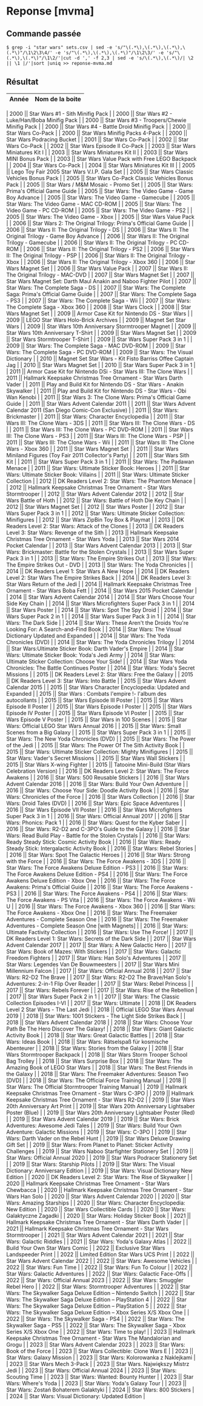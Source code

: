 # Reponse [mvma]

## Commande passée

    $ grep -i "star wars" sets.csv | sed -e 's/"\(.*\),\(.*\),\(.*\),\(.*\)"/\1\2\3\4/' -e 's/"\(.*\),\(.*\),\(.*\)"/\1\2\3/' -e 's/"\(.*\),\(.*\)"/\1\2/'|cut -d ',' -f 2,3 | sed -e 's/\(.*\),\(.*\)/| \2 || \1 |/'|sort |uniq >> reponse-mvma.md 

## Résultat

| Année | Nom de la boite |
| ----- | --------------- |

| 2000 || Star Wars #1 - Sith Minifig Pack |
| 2000 || Star Wars #2 - Luke/Han/Boba Minifig Pack |
| 2000 || Star Wars #3 - Troopers/Chewie Minifig Pack |
| 2000 || Star Wars #4 - Battle Droid Minifig Pack |
| 2000 || Star Wars Co-Pack |
| 2000 || Star Wars Minifig Packs 4-Pack |
| 2000 || Star Wars Podracing Bucket |
| 2001 || Star Wars Co-Pack |
| 2002 || Star Wars Co-Pack |
| 2002 || Star Wars Episode II Co-Pack |
| 2003 || Star Wars Miniatures Kit I |
| 2003 || Star Wars Miniatures Kit II |
| 2003 || Star Wars MINI Bonus Pack |
| 2003 || Star Wars Value Pack with Free LEGO Backpack |
| 2004 || Star Wars Co-Pack |
| 2004 || Star Wars Miniatures Kit III |
| 2005 || Lego Toy Fair 2005 Star Wars V.I.P. Gala Set |
| 2005 || Star Wars Classic Vehicles Bonus Pack |
| 2005 || Star Wars Co-Pack Classic Vehicles Bonus Pack |
| 2005 || Star Wars / M&M Mosaic - Promo Set |
| 2005 || Star Wars: Prima's Official Game Guide |
| 2005 || Star Wars: The Video Game - Game Boy Advance |
| 2005 || Star Wars: The Video Game - Gamecube |
| 2005 || Star Wars: The Video Game - MAC CD-ROM |
| 2005 || Star Wars: The Video Game - PC CD-ROM |
| 2005 || Star Wars: The Video Game - PS2 |
| 2005 || Star Wars: The Video Game - Xbox |
| 2005 || Star Wars Value Pack |
| 2006 || Star Wars 2: The Original Trilogy: Prima's Official Game Guide |
| 2006 || Star Wars II: The Original Trilogy - DS |
| 2006 || Star Wars II: The Original Trilogy - Game Boy Advance |
| 2006 || Star Wars II: The Original Trilogy - Gamecube |
| 2006 || Star Wars II: The Original Trilogy - PC CD-ROM |
| 2006 || Star Wars II: The Original Trilogy - PS2 |
| 2006 || Star Wars II: The Original Trilogy - PSP |
| 2006 || Star Wars II: The Original Trilogy - Xbox |
| 2006 || Star Wars II: The Original Trilogy - Xbox 360 |
| 2006 || Star Wars Magnet Set |
| 2006 || Star Wars Value Pack |
| 2007 || Star Wars II: The Original Trilogy - MAC-DVD |
| 2007 || Star Wars Magnet Set |
| 2007 || Star Wars Magnet Set: Darth Maul Anakin and Naboo Fighter Pilot |
| 2007 || Star Wars: The Complete Saga - DS |
| 2007 || Star Wars: The Complete Saga: Prima's Official Game Guide |
| 2007 || Star Wars: The Complete Saga - PS3 |
| 2007 || Star Wars: The Complete Saga - Wii |
| 2007 || Star Wars: The Complete Saga - Xbox 360 |
| 2008 || Star Wars Clock |
| 2008 || Star Wars Magnet Set |
| 2009 || Armor Case Kit for Nintendo DS - Star Wars |
| 2009 || LEGO Star Wars Holo-Brick Archives |
| 2009 || Magnet Set Star Wars |
| 2009 || Star Wars 10th Anniversary Stormtrooper Magnet |
| 2009 || Star Wars 10th Anniversary T-Shirt |
| 2009 || Star Wars Magnet Set |
| 2009 || Star Wars Stormtrooper T-Shirt |
| 2009 || Star Wars Super Pack 3 in 1 |
| 2009 || Star Wars: The Complete Saga - MAC DVD-ROM |
| 2009 || Star Wars: The Complete Saga - PC DVD-ROM |
| 2009 || Star Wars: The Visual Dictionary |
| 2010 || Magnet Set Star Wars - Kit Fisto Barriss Offee Captain Jag |
| 2010 || Star Wars Magnet Set |
| 2010 || Star Wars Super Pack 3 in 1 |
| 2011 || Armor Case Kit for Nintendo DSi - Star Wars III: The Clone Wars |
| 2011 || Hallmark Keepsake Christmas Tree Ornament - Star Wars Darth Vader |
| 2011 || Play and Build Kit for Nintendo DS - Star Wars - Anakin Skywalker |
| 2011 || Play and Build Kit for Nintendo DS - Star Wars - Obi Wan Kenobi |
| 2011 || Star Wars 3: The Clone Wars: Prima's Official Game Guide |
| 2011 || Star Wars Advent Calendar 2011 |
| 2011 || Star Wars Advent Calendar 2011 (San Diego Comic-Con Exclusive) |
| 2011 || Star Wars: Brickmaster |
| 2011 || Star Wars: Character Encyclopedia |
| 2011 || Star Wars III: The Clone Wars - 3DS |
| 2011 || Star Wars III: The Clone Wars - DS |
| 2011 || Star Wars III: The Clone Wars - PC DVD-ROM |
| 2011 || Star Wars III: The Clone Wars - PS3 |
| 2011 || Star Wars III: The Clone Wars - PSP |
| 2011 || Star Wars III: The Clone Wars - Wii |
| 2011 || Star Wars III: The Clone Wars - Xbox 360 |
| 2011 || Star Wars Magnet Set |
| 2011 || Star Wars Miniland Figures (Toy Fair 2011 Collector's Party) |
| 2011 || Star Wars Sith Kit |
| 2011 || Star Wars Super Pack 3 in 1 |
| 2011 || Star Wars: The Padawan Menace |
| 2011 || Star Wars: Ultimate Sticker Book: Heroes |
| 2011 || Star Wars: Ultimate Sticker Book: Villains |
| 2011 || Star Wars: Ultimate Sticker Collection |
| 2012 || DK Readers Level 2: Star Wars: The Phantom Menace |
| 2012 || Hallmark Keepsake Christmas Tree Ornament - Star Wars Stormtrooper |
| 2012 || Star Wars Advent Calendar 2012 |
| 2012 || Star Wars Battle of Hoth |
| 2012 || Star Wars: Battle of Hoth Die Key Chain |
| 2012 || Star Wars Magnet Set |
| 2012 || Star Wars Poster |
| 2012 || Star Wars Super Pack 3 in 1 |
| 2012 || Star Wars: Ultimate Sticker Collection: Minifigures |
| 2012 || Star Wars ZipBin Toy Box & Playmat |
| 2013 || DK Readers Level 2: Star Wars: Attack of the Clones |
| 2013 || DK Readers Level 3: Star Wars: Revenge of the Sith |
| 2013 || Hallmark Keepsake Christmas Tree Ornament - Star Wars Yoda |
| 2013 || Star Wars 2014 Pocket Calendar |
| 2013 || Star Wars Advent Calendar 2013 |
| 2013 || Star Wars: Brickmaster: Battle for the Stolen Crystals |
| 2013 || Star Wars Super Pack 3 in 1 |
| 2013 || Star Wars: The Empire Strikes Out |
| 2013 || Star Wars: The Empire Strikes Out - DVD |
| 2013 || Star Wars: The Yoda Chronicles |
| 2014 || DK Readers Level 1: Star Wars A New Hope |
| 2014 || DK Readers Level 2: Star Wars The Empire Strikes Back |
| 2014 || DK Readers Level 3: Star Wars Return of the Jedi |
| 2014 || Hallmark Keepsake Christmas Tree Ornament - Star Wars Boba Fett |
| 2014 || Star Wars 2015 Pocket Calendar |
| 2014 || Star Wars Advent Calendar 2014 |
| 2014 || Star Wars Choose Your Side Key Chain |
| 2014 || Star Wars Microfighters Super Pack 3 in 1 |
| 2014 || Star Wars Poster |
| 2014 || Star Wars: Spot The Spy Droid |
| 2014 || Star Wars Super Pack 2 in 1 |
| 2014 || Star Wars Super Pack 3 in 1 |
| 2014 || Star Wars: The Dark Side |
| 2014 || Star Wars: These Aren't the Droids You're Looking For: A Search-and-Find Book |
| 2014 || Star Wars: The Visual Dictionary Updated and Expanded |
| 2014 || Star Wars: The Yoda Chronicles (DVD) |
| 2014 || Star Wars: The Yoda Chronicles Trilogy |
| 2014 || Star Wars:Ultimate Sticker Book: Darth Vader's Empire |
| 2014 || Star Wars: Ultimate Sticker Book: Yoda's Jedi Army |
| 2014 || Star Wars: Ultimate Sticker Collection: Choose Your Side! |
| 2014 || Star Wars Yoda Chronicles: The Battle Continues Poster |
| 2014 || Star Wars: Yoda's Secret Missions |
| 2015 || DK Readers Level 2: Star Wars: Free the Galaxy |
| 2015 || DK Readers Level 3: Star Wars: Into Battle |
| 2015 || Star Wars Advent Calendar 2015 |
| 2015 || Star Wars Character Encyclopedia: Updated and Expanded |
| 2015 || Star Wars : Combats l'empire !- l'album des autocollants |
| 2015 || Star Wars Episode III Poster |
| 2015 || Star Wars Episode II Poster |
| 2015 || Star Wars Episode I Poster |
| 2015 || Star Wars Episode IV Poster |
| 2015 || Star Wars Episode VI Poster |
| 2015 || Star Wars Episode V Poster |
| 2015 || Star Wars in 100 Scenes |
| 2015 || Star Wars: Official LEGO Star Wars Annual 2016 |
| 2015 || Star Wars: Small Scenes from a Big Galaxy |
| 2015 || Star Wars Super Pack 3 in 1 |
| 2015 || Star Wars: The New Yoda Chronicles (DVD) |
| 2015 || Star Wars: The Power of the Jedi |
| 2015 || Star Wars: The Power Of The Sith Activity Book |
| 2015 || Star Wars: Ultimate Sticker Collection: Mighty Minifigures |
| 2015 || Star Wars: Vader's Secret Missions |
| 2015 || Star Wars Wall Stickers |
| 2015 || Star Wars X-wing Fighter |
| 2015 || Tatooine Mini-Build (Star Wars Celebration Version) |
| 2016 || DK Readers Level 2: Star Wars: The Force Awakens |
| 2016 || Star Wars: 500 Reusable Stickers |
| 2016 || Star Wars Advent Calendar 2016 |
| 2016 || Star Wars: Build Your Own Adventure |
| 2016 || Star Wars: Choose Your Side: Doodle Activity Book |
| 2016 || Star Wars: Chronicles of the Force |
| 2016 || Star Wars Collection |
| 2016 || Star Wars: Droid Tales (DVD) |
| 2016 || Star Wars: Epic Space Adventures |
| 2016 || Star Wars Episode VII Poster |
| 2016 || Star Wars Microfighters Super Pack 3 in 1 |
| 2016 || Star Wars: Official Annual 2017 |
| 2016 || Star Wars: Phonics: Pack 1 |
| 2016 || Star Wars: Quest for the Kyber Saber |
| 2016 || Star Wars: R2-D2 and C-3PO's Guide to the Galaxy |
| 2016 || Star Wars: Read Build Play - Battle for the Stolen Crystals |
| 2016 || Star Wars: Ready Steady Stick: Cosmic Activity Book |
| 2016 || Star Wars: Ready Steady Stick: Intergalactic Activity Book |
| 2016 || Star Wars: Rebel Stories |
| 2016 || Star Wars: Spot The Galactic Heroes |
| 2016 || Star Wars: Strong with the Force |
| 2016 || Star Wars: The Force Awakens - 3DS |
| 2016 || Star Wars: The Force Awakens Deluxe Edition - PS3 |
| 2016 || Star Wars: The Force Awakens Deluxe Edition - PS4 |
| 2016 || Star Wars: The Force Awakens Deluxe Edition - Xbox One |
| 2016 || Star Wars: The Force Awakens: Prima's Official Guide |
| 2016 || Star Wars: The Force Awakens - PS3 |
| 2016 || Star Wars: The Force Awakens - PS4 |
| 2016 || Star Wars: The Force Awakens - PS Vita |
| 2016 || Star Wars: The Force Awakens - Wii U |
| 2016 || Star Wars: The Force Awakens - Xbox 360 |
| 2016 || Star Wars: The Force Awakens - Xbox One |
| 2016 || Star Wars: The Freemaker Adventures - Complete Season One |
| 2016 || Star Wars: The Freemaker Adventures - Complete Season One [with Magnets] |
| 2016 || Star Wars: Ultimate Factivity Collection |
| 2016 || Star Wars: Use The Force! |
| 2017 || DK Readers Level 1: Star Wars: Secrets of the Dark Side |
| 2017 || Star Wars Advent Calendar 2017 |
| 2017 || Star Wars: A New Galactic Hero |
| 2017 || Star Wars: Book of Mazes: With Stickers |
| 2017 || Star Wars: Galactic Freedom Fighters |
| 2017 || Star Wars: Han Solo's Adventures |
| 2017 || Star Wars: Legendes Van De Bouwmeesters |
| 2017 || Star Wars Mini Millennium Falcon |
| 2017 || Star Wars: Official Annual 2018 |
| 2017 || Star Wars: R2-D2 The Brave |
| 2017 || Star Wars: R2-D2 The Brave/Han Solo's Adventures: 2-in-1 Flip Over Reader |
| 2017 || Star Wars: Rebel Princess |
| 2017 || Star Wars: Rebels Forever |
| 2017 || Star Wars: Rise of the Rebellion |
| 2017 || Star Wars Super Pack 2 in 1 |
| 2017 || Star Wars: The Classic Collection Episodes I-VI |
| 2017 || Star Wars: Ultimate |
| 2018 || DK Readers Level 2 Star Wars - The Last Jedi |
| 2018 || Official LEGO Star Wars Annual 2019 |
| 2018 || Star Wars: 1001 Stickers - The Light Side Strikes Back |
| 2018 || Star Wars Advent Calendar 2018 |
| 2018 || Star Wars: Choose Your Path Be The Hero Discover The Galaxy! |
| 2018 || Star Wars: Giant Galactic Activity Book |
| 2018 || Star Wars: Great Galactic Battles |
| 2018 || Star Wars: Ideas Book |
| 2018 || Star Wars: Rätselspaß für kosmische Abenteurer |
| 2018 || Star Wars: Stories from the Galaxy |
| 2018 || Star Wars Stormtrooper Backpack |
| 2018 || Star Wars Storm Trooper School Bag Trolley |
| 2018 || Star Wars Surprise Box |
| 2018 || Star Wars: The Amazing Book of LEGO Star Wars |
| 2018 || Star Wars: The Best Friends in the Galaxy |
| 2018 || Star Wars: The Freemaker Adventures: Season Two [DVD] |
| 2018 || Star Wars: The Official Force Training Manual |
| 2018 || Star Wars: The Official Stormtrooper Training Manual |
| 2019 || Hallmark Keepsake Christmas Tree Ornament - Star Wars C-3PO |
| 2019 || Hallmark Keepsake Christmas Tree Ornament - Star Wars R2-D2 |
| 2019 || Star Wars 20th Anniversary Art Print |
| 2019 || Star Wars 20th Anniversary Lightsaber Poster (Blue) |
| 2019 || Star Wars 20th Anniversary Lightsaber Poster (Red) |
| 2019 || Star Wars Advent Calendar 2019 |
| 2019 || Star Wars: Brick Adventures: Awesome Jedi Tales |
| 2019 || Star Wars: Build Your Own Adventure: Galactic Missions |
| 2019 || Star Wars: C-3PO |
| 2019 || Star Wars: Darth Vader on the Rebel Hunt |
| 2019 || Star Wars Deluxe Drawing Gift Set |
| 2019 || Star Wars: From Planet to Planet: Sticker Activity Challenges |
| 2019 || Star Wars Naboo Starfighter Stationery Set |
| 2019 || Star Wars: Official Annual 2020 |
| 2019 || Star Wars Podracer Stationery Set |
| 2019 || Star Wars: Starship Pilots |
| 2019 || Star Wars: The Visual Dictionary: Anniversary Edition |
| 2019 || Star Wars: Visual Dictionary New Edition |
| 2020 || DK Readers Level 2: Star Wars: The Rise of Skywalker |
| 2020 || Hallmark Keepsake Christmas Tree Ornament - Star Wars Chewbacca |
| 2020 || Hallmark Keepsake Christmas Tree Ornament - Star Wars Han Solo |
| 2020 || Star Wars Advent Calendar 2020 |
| 2020 || Star Wars: Amazing Starships |
| 2020 || Star Wars: Character Encyclopedia: New Edition |
| 2020 || Star Wars Collectible Cards |
| 2020 || Star Wars: Galaktyczne Zagadki |
| 2020 || Star Wars: Holiday Sticker Book |
| 2021 || Hallmark Keepsake Christmas Tree Ornament - Star Wars Darth Vader |
| 2021 || Hallmark Keepsake Christmas Tree Ornament - Star Wars Stormtrooper |
| 2021 || Star Wars Advent Calendar 2021 |
| 2021 || Star Wars: Galactic Riddles |
| 2021 || Star Wars: Yoda's Galaxy Atlas |
| 2022 || Build Your Own Star Wars Comic |
| 2022 || Exclusive Star Wars Landspeeder Print |
| 2022 || Limited Edition Star Wars UCS Print |
| 2022 || Star Wars Advent Calendar 2022 |
| 2022 || Star Wars: Awesome Vehicles |
| 2022 || Star Wars: Fun Time |
| 2022 || Star Wars: Fun To Colour |
| 2022 || Star Wars: Galactic Adventures |
| 2022 || Star Wars: Galactic Face-Offs |
| 2022 || Star Wars: Official Annual 2023 |
| 2022 || Star Wars: Smuggler Rebel Hero |
| 2022 || Star Wars: Stormtrooper Adventures |
| 2022 || Star Wars: The Skywalker Saga Deluxe Edition – Nintendo Switch |
| 2022 || Star Wars: The Skywalker Saga Deluxe Edition – PlayStation 4 |
| 2022 || Star Wars: The Skywalker Saga Deluxe Edition – PlayStation 5 |
| 2022 || Star Wars: The Skywalker Saga Deluxe Edition – Xbox Series X/S Xbox One |
| 2022 || Star Wars: The Skywalker Saga - PS4 |
| 2022 || Star Wars: The Skywalker Saga - PS5 |
| 2022 || Star Wars: The Skywalker Saga - Xbox Series X/S Xbox One |
| 2022 || Star Wars: Time to play! |
| 2023 || Hallmark Keepsake Christmas Tree Ornament - Star Wars The Mandalorian and Grogu |
| 2023 || Star Wars Advent Calendar 2023 |
| 2023 || Star Wars: Book of the Force |
| 2023 || Star Wars Collectible: Clone Wars E |
| 2023 || Star Wars: Galaxy Mission |
| 2023 || Star Wars: Kolorowanka z Naklejkami |
| 2023 || Star Wars Mech 3-Pack |
| 2023 || Star Wars. Największy Mistrz Jedi |
| 2023 || Star Wars: Official Annual 2024 |
| 2023 || Star Wars: Scouting Time |
| 2023 || Star Wars: Wanted: Bounty Hunter |
| 2023 || Star Wars: Where's Yoda |
| 2023 || Star Wars: Yoda's Galaxy Tour |
| 2023 || Star Wars: Zostań Bohaterem Galaktyki |
| 2024 || Star Wars: 800 Stickers |
| 2024 || Star Wars: Visual Dictionary: Updated Edition |

